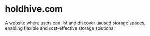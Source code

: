 # holdhive.com
A website where users can list and discover unused storage spaces, enabling flexible and cost-effective storage solutions
